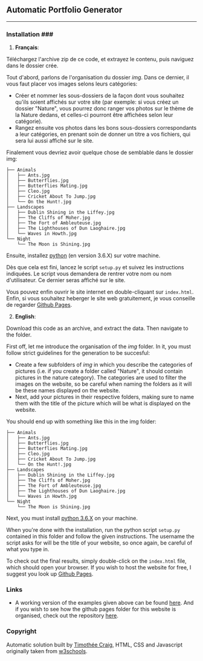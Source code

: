 ## Automatic Portfolio Generator ##
---
### Installation ###
1. **Français**:

  Téléchargez l'archive zip de ce code, et extrayez le contenu, puis naviguez dans le dossier crée.

  Tout d'abord, parlons de l'organisation du dossier *img*. Dans ce dernier, il vous faut placer vos images selons leurs catégories:

  - Créer et nommer les sous-dossiers de la façon dont vous souhaitez qu'ils soient affichés sur votre site (par exemple: si vous créez un dossier "Nature", vous pourrez donc ranger vos photos sur le thème de la Nature dedans, et celles-ci pourront être affichées selon leur catégorie).
  - Rangez ensuite vos photos dans les bons sous-dossiers correspondants a leur catégories, en prenant soin de donner un titre a vos fichiers, qui sera lui aussi affiché sur le site.

  Finalement vous devriez avoir quelque chose de semblable dans le dossier img:
  ```
  ├── Animals
  │   ├── Ants.jpg
  │   ├── Butterflies.jpg
  │   ├── Butterflies Mating.jpg
  │   ├── Cleo.jpg
  │   ├── Cricket About To Jump.jpg
  │   └── On the Hunt!.jpg
  ├── Landscapes
  │   ├── Dublin Shining in the Liffey.jpg
  │   ├── The Cliffs of Moher.jpg
  │   ├── The Fort of Ambleuteuse.jpg
  │   ├── The Lighthouses of Dun Laoghaire.jpg
  │   └── Waves in Howth.jpg
  └── Night
      └── The Moon is Shining.jpg
  ```

  Ensuite, installez [python](https://www.python.org/downloads/) (en version 3.6.X) sur votre machine.

  Dès que cela est fini, lancez le script `setup.py` et suivez les instructions indiquées.
  Le script vous demandera de rentrer votre nom ou nom d'utilisateur. Ce dernier seras affiché sur le site.

  Vous pouvez enfin ouvrir le site internet en double-cliquant sur `index.html`. Enfin, si vous souhaitez heberger le site web gratuitement, je vous conseille de regarder [Github Pages](https://pages.github.com/).

2. **English**:

  Download this code as an archive, and extract the data. Then navigate to the folder.

  First off, let me introduce the organisation of the *img* folder. In it, you must follow strict guidelines for the generation to be succesful:

  - Create a few subfolders of *img* in which you describe the categories of pictures (i.e. if you create a folder called "Nature", it should contain pictures in the nature category). The categories are used to filter the images on the website, so be careful when naming the folders as it will be these names displayed on the website.
  - Next, add your pictures in their respective folders, making sure to name them with the title of the picture which will be what is displayed on the website.

  You should end up with something like this in the img folder:
  ```
  ├── Animals
  │   ├── Ants.jpg
  │   ├── Butterflies.jpg
  │   ├── Butterflies Mating.jpg
  │   ├── Cleo.jpg
  │   ├── Cricket About To Jump.jpg
  │   └── On the Hunt!.jpg
  ├── Landscapes
  │   ├── Dublin Shining in the Liffey.jpg
  │   ├── The Cliffs of Moher.jpg
  │   ├── The Fort of Ambleuteuse.jpg
  │   ├── The Lighthouses of Dun Laoghaire.jpg
  │   └── Waves in Howth.jpg
  └── Night
      └── The Moon is Shining.jpg
  ```

  Next, you must install [python 3.6.X](https://www.python.org/downloads/) on your machine.

  When you're done with the installation, run the python script `setup.py` contained in this folder and follow the given instructions. The username the script asks for will be the title of your website, so once again, be careful of what you type in.

  To check out the final results, simply double-click on the `index.html` file, which should open your browser. If you wish to host the website for free, I suggest you look up [Github Pages](https://pages.github.com/).

### Links ###
- A working version of the examples given above can be found [here](http://timothee38.github.io). And if you wish to see how the github pages folder for this website is organised, check out the repository [here](https://github.com/Timothee38/Timothee38.github.io).

### Copyright ###
Automatic solution built by [Timothée Craig](http://timothee-craig.fr), HTML, CSS and Javascript originally taken from [w3schools](https://www.w3schools.com/howto/howto_js_portfolio_filter.asp).
